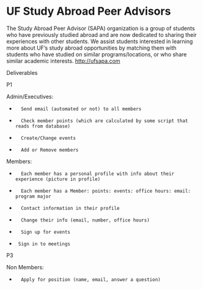# UF Study Abroad Peer Advisors

The Study Abroad Peer Advisor (SAPA) organization is a group of students who have previously studied abroad and are now dedicated to sharing their experiences with other students. We assist students interested in learning more about UF’s study abroad opportunities by matching them with students who have studied on similar programs/locations, or who share similar academic interests.
http://ufsapa.com

Deliverables

P1

Admin/Executives:

*       Send email (automated or not) to all members
*       Check member points (which are calculated by some script that reads from database)
*       Create/Change events
*       Add or Remove members

Members:

*       Each member has a personal profile with info about their experience (picture in profile)
*       Each member has a Member: points: events: office hours: email: program major
*       Contact information in their profile
*       Change their info (email, number, office hours)
*       Sign up for events
*      Sign in to meetings

P3

Non Members:
*       Apply for position (name, email, answer a question)
